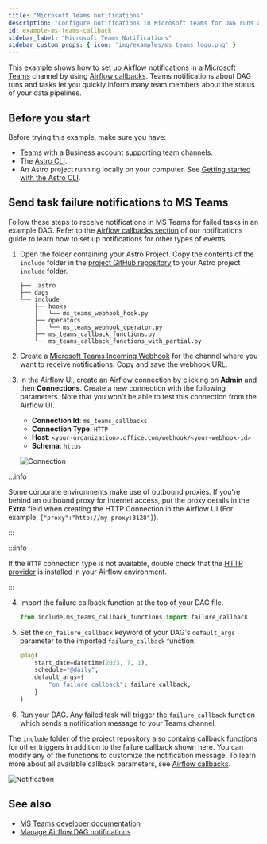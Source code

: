 ```yaml
---
title: "Microsoft Teams notifications"
description: "Configure notifications in Microsoft teams for DAG runs and tasks using Airflow callbacks."
id: example-ms-teams-callback
sidebar_label: "Microsoft Teams Notifications"
sidebar_custom_props: { icon: 'img/examples/ms_teams_logo.png' }
---
```


This example shows how to set up Airflow notifications in a [Microsoft Teams](https://www.microsoft.com/en-us/microsoft-teams/group-chat-software) channel by using [Airflow callbacks](error-notifications-in-airflow.md#airflow-callbacks). Teams notifications about DAG runs and tasks let you quickly inform many team members about the status of your data pipelines.

## Before you start

Before trying this example, make sure you have:

- [Teams](https://www.microsoft.com/en-us/microsoft-teams/log-in) with a Business account supporting team channels.
- The [Astro CLI](https://docs.astronomer.io/astro/cli/install-cli).
- An Astro project running locally on your computer. See [Getting started with the Astro CLI](https://docs.astronomer.io/astro/cli/get-started-cli).

## Send task failure notifications to MS Teams

Follow these steps to receive notifications in MS Teams for failed tasks in an example DAG. Refer to the [Airflow callbacks section](error-notifications-in-airflow.md#airflow-callbacks) of our notifications guide to learn how to set up notifications for other types of events.

1. Open the folder containing your Astro Project. Copy the contents of the `include` folder in the [project GitHub repository](https://github.com/astronomer/cs-tutorial-msteams-callbacks/tree/main/include) to your Astro project `include` folder.

    ```text
    ├── .astro
    ├── dags
    └── include
        ├── hooks
        │   └── ms_teams_webhook_hook.py
        ├── operators
        │   └── ms_teams_webhook_operator.py
        ├── ms_teams_callback_functions.py
        └── ms_teams_callback_functions_with_partial.py
    ```

2. Create a [Microsoft Teams Incoming Webhook](https://learn.microsoft.com/en-us/microsoftteams/platform/webhooks-and-connectors/how-to/add-incoming-webhook?tabs=dotnet#create-incoming-webhooks-1) for the channel where you want to receive notifications. Copy and save the webhook URL.

3. In the Airflow UI, create an Airflow connection by clicking on **Admin** and then **Connections**. Create a new connection with the following parameters. Note that you won't be able to test this connection from the Airflow UI. 

    - **Connection Id**: `ms_teams_callbacks`
    - **Connection Type**: `HTTP`
    - **Host**: `<your-organization>.office.com/webhook/<your-webhook-id>`
    - **Schema**: `https`

    ![Connection](/img/examples/example-ms-teams-callback-connection.png)

  :::info

  Some corporate environments make use of outbound proxies. If you're behind an outbound proxy for internet access, put the proxy details in the **Extra** field when creating the HTTP Connection in the Airflow UI (For example, `{"proxy":"http://my-proxy:3128"}`). 

  :::

  :::info

  If the `HTTP` connection type is not available, double check that the [HTTP provider](https://registry.astronomer.io/providers/apache-airflow-providers-http/versions/latest) is installed in your Airflow environment. 

  :::

4. Import the failure callback function at the top of your DAG file.

    ```python
    from include.ms_teams_callback_functions import failure_callback
    ```

5. Set the `on_failure_callback` keyword of your DAG's `default_args` parameter to the imported `failure_callback` function.

    ```python
    @dag(
        start_date=datetime(2023, 7, 1),
        schedule="@daily",
        default_args={
            "on_failure_callback": failure_callback,
        }
    )
    ```

6. Run your DAG. Any failed task will trigger the `failure_callback` function which sends a notification message to your Teams channel.

The `include` folder of the [project repository](https://github.com/astronomer/cs-tutorial-msteams-callbacks) also contains callback functions for other triggers in addition to the failure callback shown here. You can modify any of the functions to customize the notification message. To learn more about all available callback parameters, see [Airflow callbacks](error-notifications-in-airflow.md#airflow-callbacks).

![Notification](/img/examples/example-ms-teams-callback-task-fail-teams-msg.png)

## See also

- [MS Teams developer documentation](https://learn.microsoft.com/en-us/microsoftteams/platform/mstdd-landing)
- [Manage Airflow DAG notifications](error-notifications-in-airflow.md)
